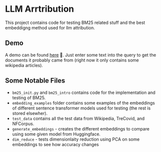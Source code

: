 # LLM Arrtribution

This project contains code for testing BM25 related stuff and the best embeddigng method used for llm attribution.


## Demo
A demo can be found [here](https://huggingface.co/spaces/hongjos/llm-attribution) 🤗. Just enter some text into the query to get the documents it probably came from (right now it only contains some wikipedia articles).

## Some Notable Files
- `bm25_init.py` and `bm25_intro` contains code for the implementation and testing of BM25.
- `embedding_examples` folder contains some examples of the embeddings of different sentence transformer models used for testing (the rest is stored elsewher).
- `test_data` contains all the test data from Wikipedia, TreCovid, and NFCorpus.
- `generate_embeddings` - creates the different embeddings to compare using some given model from Huggingface.
- `dim_reduce` - tests dimensionlaity reduction using PCA on some embeddings to see how accuracy changes 

